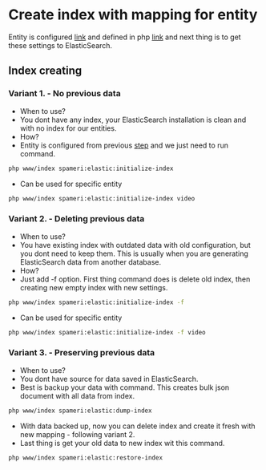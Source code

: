 # Create index with mapping for entity

Entity is configured [link](03_entity_class.md) and defined in php [link](03_entity_class.md#L431) and next thing is to get these settings to ElasticSearch.

## Index creating

### Variant 1. - No previous data
- When to use?
- You dont have any index, your ElasticSearch installation is clean and with no index for our entities.
- How? 
- Entity is configured from previous [step](02_configuration.md) and we just need to run command.

```bash
php www/index spameri:elastic:initialize-index
```

- Can be used for specific entity
```bash
php www/index spameri:elastic:initialize-index video
```


### Variant 2. - Deleting previous data
- When to use?
- You have existing index with outdated data with old configuration, but you dont need to keep them. This is 
usually when you are generating ElasticSearch data from another database.
- How?
- Just add -f option. First thing command does is delete old index, then creating new empty index with new settings.
```bash
php www/index spameri:elastic:initialize-index -f
```

- Can be used for specific entity
```bash
php www/index spameri:elastic:initialize-index -f video
```

### Variant 3. - Preserving previous data
- When to use?
- You dont have source for data saved in ElasticSearch.
- Best is backup your data with command. This creates bulk json document with all data from index.
```bash
php www/index spameri:elastic:dump-index
```
- With data backed up, now you can delete index and create it fresh with new mapping - following variant 2.
- Last thing is get your old data to new index wit this command.
```bash
php www/index spameri:elastic:restore-index
```
